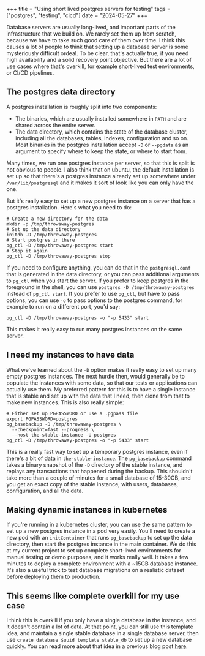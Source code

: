 +++
title = "Using short lived postgres servers for testing"
tags = ["postgres", "testing", "cicd"]
date = "2024-05-27"
+++

Database servers are usually long-lived, and important parts of the infrastructure
that we build on. We rarely set them up from scratch, because we have to take
such good care of them over time. I think this causes a lot of people to think
that setting up a database server is some mysteriously difficult ordeal. To be clear,
that's actually true, if you need high availability and a solid recovery point objective.
But there are a lot of use cases where that's overkill, for example short-lived
test environments, or CI/CD pipelines.

## The postgres data directory

A postgres installation is roughly split into two components:

- The binaries, which are usually installed somewhere in `PATH` and are shared across
  the entire server.
- The data directory, which contains the state of the database cluster, including
  all the databases, tables, indexes, configuration and so on. Most binaries in
  the postgres installation accept `-D` or `--pgdata` as an argument to specify
  where to keep the state, or where to start from.

Many times, we run one postgres instance per server, so that this is split is not
obvious to people. I also think that on ubuntu, the default installation is set up
so that there's a postgres instance already set up somewhere under 
`/var/lib/postgresql` and it makes it sort of look like you can only have the one.

But it's really easy to set up a new postgres instance on a server that
has a postgres installation. Here's what you need to do:

```shell
# Create a new directory for the data
mkdir -p /tmp/throwaway-postgres
# Set up the data directory
initdb -D /tmp/throwaway-postgres
# Start postgres in there
pg_ctl -D /tmp/throwaway-postgres start
# Stop it again
pg_ctl -D /tmp/throwaway-postgres stop
```

If you need to configure anything, you can do that in the `postgresql.conf` 
that is generated in the data directory, or you can pass additional arguments
to `pg_ctl` when you start the server. If you prefer to keep postgres in the
foreground in the shell, you can use `postgres -D /tmp/throwaway-postgres` instead
of `pg_ctl start`. If you prefer to use `pg_ctl`, but have to pass options, you
can use `-o` to pass options to the postgres command, for example to run on a
different port, you'd say:

```shell
pg_ctl -D /tmp/throwaway-postgres -o "-p 5433" start
```

This makes it really easy to run many postgres instances on the same server.

## I need my instances to have data

What we've learned about the `-D` option makes it really easy to set up
many empty postgres instances. The next hurdle then, would generally be to
populate the instances with some data, so that our tests or applications can
actually use them. My preferred pattern for this is to have a single instance
that is stable and set up with the data that I need, then clone from that to
make new instances. This is also really simple:

```shell
# Either set up PGPASSWORD or use a .pgpass file
export PGPASSWORD=postgres
pg_basebackup -D /tmp/throwaway-postgres \
  --checkpoint=fast --progress \
  --host the-stable-instance -U postgres
pg_ctl -D /tmp/throwaway-postgres -o "-p 5433" start
```

This is a really fast way to set up a temporary postgres instance, even if 
there's a bit of data in `the-stable-instance`. The `pg_basebackup` command
takes a binary snapshot of the `-D` directory of the stable instance, and
replays any transactions that happened during the backup. This shouldn't
take more than a couple of minutes for a small database of 15-30GB, and
you get an exact copy of the stable instance, with users, databases,
configuration, and all the data.

## Making dynamic instances in kubernetes

If you're running in a kubernetes cluster, you can use the same pattern to
set up a new postgres instance in a pod very easily. You'll need to create
a new pod with an `initContainer` that runs `pg_basebackup` to set up the
data directory, then start the postgres instance in the main container. We
do this at my current project to set up complete short-lived environments
for manual testing or demo purposes, and it works really well. It takes
a few minutes to deploy a complete environment with a ~15GB database
instance. It's also a useful trick to test database migrations on a
realistic dataset before deploying them to production.

## This seems like complete overkill for my use case

I think this is overkill if you only have a single database in the
instance, and it doesn't contain a lot of data. At that point, you can
still use this template idea, and maintain a single stable database
in a single database server, then use `create database $uuid template stable_db`
to set up a new database quickly. You can read more about that idea
in a previous blog post [here](/posts/2024-03-10-testing-transactions-that-commit).

